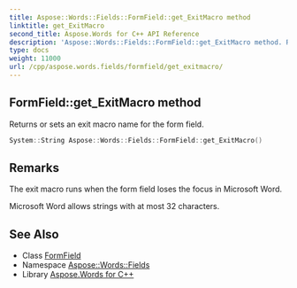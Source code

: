 ```yaml
---
title: Aspose::Words::Fields::FormField::get_ExitMacro method
linktitle: get_ExitMacro
second_title: Aspose.Words for C++ API Reference
description: 'Aspose::Words::Fields::FormField::get_ExitMacro method. Returns or sets an exit macro name for the form field in C++.'
type: docs
weight: 11000
url: /cpp/aspose.words.fields/formfield/get_exitmacro/
---
```

## FormField::get_ExitMacro method


Returns or sets an exit macro name for the form field.

```cpp
System::String Aspose::Words::Fields::FormField::get_ExitMacro()
```

## Remarks


The exit macro runs when the form field loses the focus in Microsoft Word.

Microsoft Word allows strings with at most 32 characters. 
## See Also

* Class [FormField](../)
* Namespace [Aspose::Words::Fields](../../)
* Library [Aspose.Words for C++](../../../)
